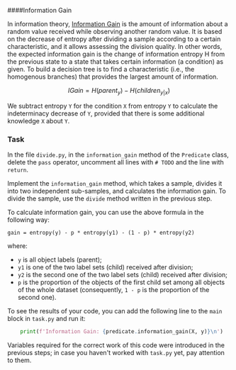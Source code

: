 ####Information Gain

In information theory, [Information Gain](https://en.wikipedia.org/wiki/Information_gain_in_decision_trees) is
the amount of information about a random value received while observing another random value. 
It is based on the decrease of entropy after dividing a sample according to a certain characteristic, 
and it allows assessing the division quality. In other words, 
the expected information gain is the change of information entropy H from the previous state to a state
that takes certain information (a condition) as given.
To build a decision tree is to find a characteristic (i.e., the homogenous branches) that 
provides the largest amount of information.

$$IGain = H(parent_y) - H(children_{y|x}) $$

We subtract entropy `Y` for the condition `X` from entropy `Y` to calculate the indeterminacy decrease of
`Y`, provided that there is some additional knowledge `X` about `Y`.



### Task

In the file `divide.py`, in the `information_gain` method of the `Predicate` class, delete the `pass` operator, 
uncomment all lines with `# TODO` and the line with `return`. 

Implement the `information_gain` method, which 
takes a sample, divides it into two independent sub-samples, and calculates the information gain.
To divide the sample, use the `divide` method written
in the previous step. 




<div class="hint">

To calculate information gain, you can use the above formula in the following way:

`gain = entropy(y) - p * entropy(y1) - (1 - p) * entropy(y2)`

where:
- `y` is all object labels (parent);
- `y1` is one of the two label sets (child) received after division;
- `y2` is the second one of the two label sets (child) received after division;
- `p` is the proportion of the objects of the first child set among all objects of the whole dataset (consequently, `1 - p` is the proportion of the second one).
</div>

To see the results of your code, you can add the following line to the
`main` block in `task.py` and run it:

```python
    print(f'Information Gain: {predicate.information_gain(X, y)}\n')     
```
Variables required for the correct work of this code were introduced in the previous steps; in case you haven't worked with 
`task.py` yet, pay attention to them.